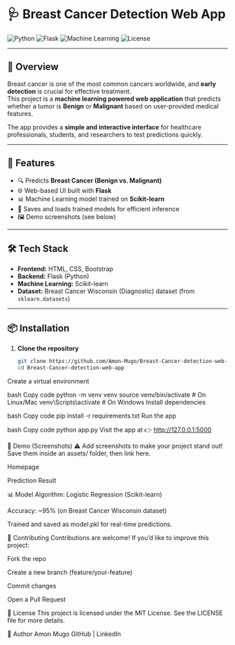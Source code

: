 
# 🩺 Breast Cancer Detection Web App

![Python](https://img.shields.io/badge/Python-3.8%2B-blue)
![Flask](https://img.shields.io/badge/Flask-2.x-green)
![Machine Learning](https://img.shields.io/badge/Machine%20Learning-Scikit--Learn-orange)
![License](https://img.shields.io/badge/License-MIT-yellow)

---

## 📖 Overview
Breast cancer is one of the most common cancers worldwide, and **early detection** is crucial for effective treatment.  
This project is a **machine learning powered web application** that predicts whether a tumor is **Benign** or **Malignant** based on user-provided medical features.  

The app provides a **simple and interactive interface** for healthcare professionals, students, and researchers to test predictions quickly.

---

## 🚀 Features
- 🔍 Predicts **Breast Cancer (Benign vs. Malignant)**  
- 🌐 Web-based UI built with **Flask**  
- 📊 Machine Learning model trained on **Scikit-learn**  
- 💾 Saves and loads trained models for efficient inference  
- 🖼️ Demo screenshots (see below)

---

## 🛠️ Tech Stack
- **Frontend:** HTML, CSS, Bootstrap  
- **Backend:** Flask (Python)  
- **Machine Learning:** Scikit-learn  
- **Dataset:** Breast Cancer Wisconsin (Diagnostic) dataset (from `sklearn.datasets`)  

---

## 📦 Installation

1. **Clone the repository**
   ```bash
   git clone https://github.com/Amon-Mugo/Breast-Cancer-detection-web-app.git
   cd Breast-Cancer-detection-web-app
Create a virtual environment

bash
Copy code
python -m venv venv
source venv/bin/activate   # On Linux/Mac
venv\Scripts\activate      # On Windows
Install dependencies

bash
Copy code
pip install -r requirements.txt
Run the app

bash
Copy code
python app.py
Visit the app at 👉 http://127.0.0.1:5000

📸 Demo (Screenshots)
⚠️ Add screenshots to make your project stand out!
Save them inside an assets/ folder, then link here.

Homepage

Prediction Result

📊 Model
Algorithm: Logistic Regression (Scikit-learn)

Accuracy: ~95% (on Breast Cancer Wisconsin dataset)

Trained and saved as model.pkl for real-time predictions.

🤝 Contributing
Contributions are welcome!
If you’d like to improve this project:

Fork the repo

Create a new branch (feature/your-feature)

Commit changes

Open a Pull Request

📜 License
This project is licensed under the MIT License.
See the LICENSE file for more details.

👤 Author
Amon Mugo
GitHub | LinkedIn

